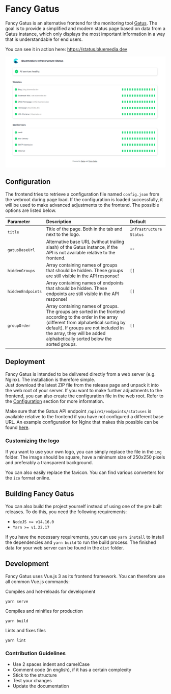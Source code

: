 # Fancy Gatus

Fancy Gatus is an alternative frontend for the monitoring tool [Gatus](https://github.com/TwiN/gatus). The goal is to provide a simplified and modern status page based on data from a Gatus instance, which only displays the most important information in a way that is understandable for end users.

You can see it in action here: https://status.bluemedia.dev

![Demo screenshot](docs/demo-screenshot.png)

## Configuration

The frontend tries to retrieve a configuration file named `config.json` from the webroot during page load. If the configuration is loaded successfully, it will be used to make advanced adjustments to the frontend. The possible options are listed below.

| Parameter         | Description                                                                                                                                                                                                                                                              | Default                 |
|:------------------|:-------------------------------------------------------------------------------------------------------------------------------------------------------------------------------------------------------------------------------------------------------------------------|:------------------------|
| `title`           | Title of the page. Both in the tab and next to the logo.                                                                                                                                                                                                                 | `Infrastructure Status` |
| `gatusBaseUrl`    | Alternative base URL (without trailing slash) of the Gatus instance, if the API is not available relative to the frontend.                                                                                                                                               | `""`                    |
| `hiddenGroups`    | Array containing names of groups that should be hidden. These groups are still visible in the API response!                                                                                                                                                              | `[]`                    |
| `hiddenEndpoints` | Array containing names of endpoints that should be hidden. These endpoints are still visible in the API response!                                                                                                                                                        | `[]`                    |
| `groupOrder`      | Array containing names of groups. The groups are sorted in the frontend according to the order in the array (different from alphabetical sorting by default). If groups are not included in the array, they will be added alphabetically sorted below the sorted groups. | `[]`                    |

## Deployment

Fancy Gatus is intended to be delivered directly from a web server (e.g. Nginx). The installation is therefore simple.  
Just download the latest ZIP file from the release page and unpack it into the web root of your server. If you want to make further adjustments to the frontend, you can also create the configuration file in the web root. Refer to the [Configuration](#configuration) section for more information.

Make sure that the Gatus API endpoint `/api/v1/endpoints/statuses` is available relative to the frontend if you have not configured a different base URL. An example configuration for Nginx that makes this possible can be found [here](docs/example-nginx.conf).

### Customizing the logo

If you want to use your own logo, you can simply replace the file in the `img` folder. The image should be square, have a minimum size of 250x250 pixels and preferably a transparent background.  
  
You can also easily replace the favicon. You can find various converters for the `ico` format online.

## Building Fancy Gatus

You can also build the project yourself instead of using one of the pre built releases. To do this, you need the following requirements:

- `NodeJS >= v14.16.0`
- `Yarn >= v1.22.17`

If you have the necessary requirements, you can use `yarn install` to install the dependencies and `yarn build` to run the build process. The finished data for your web server can be found in the `dist` folder.

## Development

Fancy Gatus uses Vue.js 3 as its frontend framework. You can therefore use all common Vue.js commands:

Compiles and hot-reloads for development
```
yarn serve
```

Compiles and minifies for production
```
yarn build
```

Lints and fixes files
```
yarn lint
```
### Contribution Guidelines

- Use 2 spaces indent and camelCase
- Comment code (in english), if it has a certain complexity
- Stick to the structure
- Test your changes
- Update the documentation
